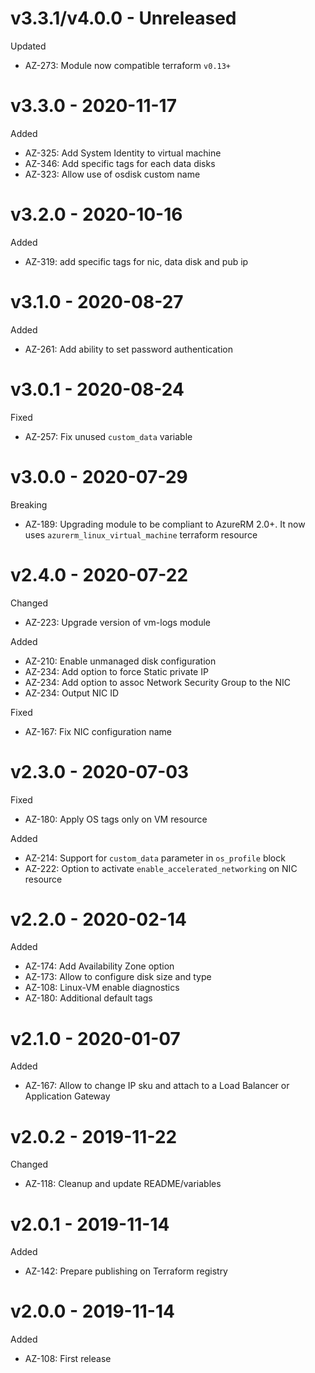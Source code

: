 # v3.3.1/v4.0.0 - Unreleased

Updated
  * AZ-273: Module now compatible terraform `v0.13+`

# v3.3.0 - 2020-11-17

Added
  * AZ-325: Add System Identity to virtual machine
  * AZ-346: Add specific tags for each data disks
  * AZ-323: Allow use of osdisk custom name 

# v3.2.0 - 2020-10-16

Added
  * AZ-319: add specific tags for nic, data disk and pub ip 

# v3.1.0 - 2020-08-27

Added
  * AZ-261: Add ability to set password authentication 

# v3.0.1 - 2020-08-24

Fixed
  * AZ-257: Fix unused `custom_data` variable

# v3.0.0 - 2020-07-29

Breaking
  * AZ-189: Upgrading module to be compliant to AzureRM 2.0+. It now uses `azurerm_linux_virtual_machine` terraform resource

# v2.4.0 - 2020-07-22

Changed
  * AZ-223: Upgrade version of vm-logs module

Added
  * AZ-210: Enable unmanaged disk configuration
  * AZ-234: Add option to force Static private IP
  * AZ-234: Add option to assoc Network Security Group to the NIC
  * AZ-234: Output NIC ID

Fixed
  * AZ-167: Fix NIC configuration name

# v2.3.0 - 2020-07-03

Fixed
  * AZ-180: Apply OS tags only on VM resource
  
Added
  * AZ-214: Support for `custom_data` parameter in `os_profile` block
  * AZ-222: Option to activate `enable_accelerated_networking` on NIC resource

# v2.2.0 - 2020-02-14

Added
  * AZ-174: Add Availability Zone option 
  * AZ-173: Allow to configure disk size and type
  * AZ-108: Linux-VM enable diagnostics
  * AZ-180: Additional default tags

# v2.1.0 - 2020-01-07

Added
  * AZ-167: Allow to change IP sku and attach to a Load Balancer or Application Gateway

# v2.0.2 - 2019-11-22

Changed
  * AZ-118: Cleanup and update README/variables

# v2.0.1 - 2019-11-14

Added
  * AZ-142: Prepare publishing on Terraform registry

# v2.0.0 - 2019-11-14

Added
  * AZ-108: First release
